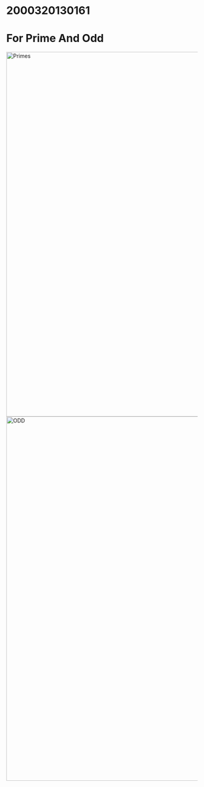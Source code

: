 # 2000320130161  
# For Prime And Odd
<img width="960" alt="Primes" src="https://github.com/Shubh10am/2000320130161/assets/89800791/35bbf442-9e2f-4a8c-b348-985f1209af2c">
<img width="959" alt="ODD" src="https://github.com/Shubh10am/2000320130161/assets/89800791/bdee211c-bca5-4f18-872c-8b1fa3d3f3af">
